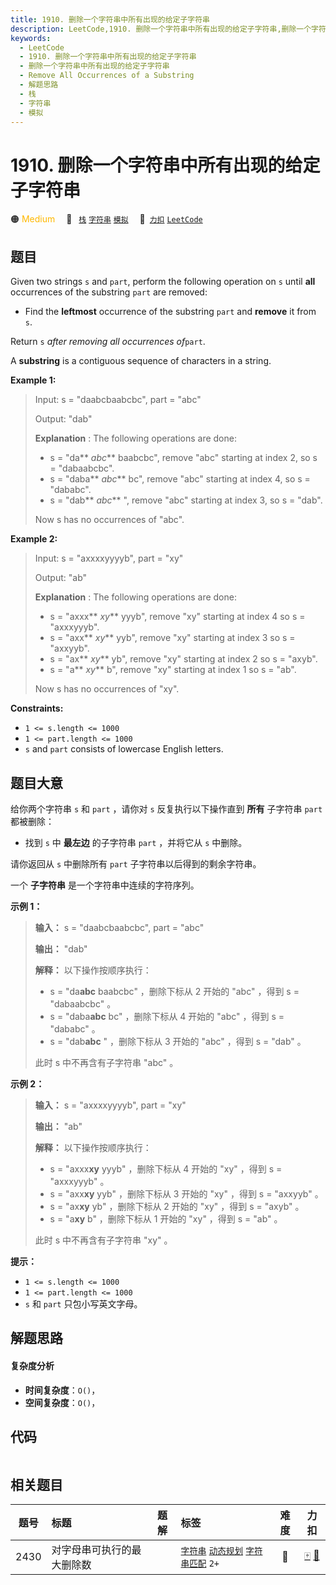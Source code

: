 ```yaml
---
title: 1910. 删除一个字符串中所有出现的给定子字符串
description: LeetCode,1910. 删除一个字符串中所有出现的给定子字符串,删除一个字符串中所有出现的给定子字符串,Remove All Occurrences of a Substring,解题思路,栈,字符串,模拟
keywords:
  - LeetCode
  - 1910. 删除一个字符串中所有出现的给定子字符串
  - 删除一个字符串中所有出现的给定子字符串
  - Remove All Occurrences of a Substring
  - 解题思路
  - 栈
  - 字符串
  - 模拟
---
```


# 1910. 删除一个字符串中所有出现的给定子字符串

🟠 <font color=#ffb800>Medium</font>&emsp; 🔖&ensp; [`栈`](/tag/stack.md) [`字符串`](/tag/string.md) [`模拟`](/tag/simulation.md)&emsp; 🔗&ensp;[`力扣`](https://leetcode.cn/problems/remove-all-occurrences-of-a-substring) [`LeetCode`](https://leetcode.com/problems/remove-all-occurrences-of-a-substring)

## 题目

Given two strings `s` and `part`, perform the following operation on `s` until
**all** occurrences of the substring `part` are removed:

  * Find the **leftmost** occurrence of the substring `part` and **remove** it from `s`.

Return `s` _after removing all occurrences of_`part`.

A **substring** is a contiguous sequence of characters in a string.



**Example 1:**

> Input: s = "daabcbaabcbc", part = "abc"
> 
> Output: "dab"
> 
> **Explanation** : The following operations are done:
> - s = "da** _abc_** baabcbc", remove "abc" starting at index 2, so s = "dabaabcbc".
> - s = "daba** _abc_** bc", remove "abc" starting at index 4, so s = "dababc".
> - s = "dab** _abc_** ", remove "abc" starting at index 3, so s = "dab".
> 
> Now s has no occurrences of "abc".

**Example 2:**

> Input: s = "axxxxyyyyb", part = "xy"
> 
> Output: "ab"
> 
> **Explanation** : The following operations are done:
> - s = "axxx** _xy_** yyyb", remove "xy" starting at index 4 so s = "axxxyyyb".
> - s = "axx** _xy_** yyb", remove "xy" starting at index 3 so s = "axxyyb".
> - s = "ax** _xy_** yb", remove "xy" starting at index 2 so s = "axyb".
> - s = "a** _xy_** b", remove "xy" starting at index 1 so s = "ab".
> 
> Now s has no occurrences of "xy".

**Constraints:**

  * `1 <= s.length <= 1000`
  * `1 <= part.length <= 1000`
  * `s`​​​​​​ and `part` consists of lowercase English letters.


## 题目大意

给你两个字符串 `s` 和 `part` ，请你对 `s` 反复执行以下操作直到 **所有** 子字符串 `part` 都被删除：

  * 找到 `s` 中 **最左边** 的子字符串 `part` ，并将它从 `s` 中删除。

请你返回从 `s` 中删除所有 `part` 子字符串以后得到的剩余字符串。

一个 **子字符串** 是一个字符串中连续的字符序列。

**示例 1：**

> 
> 
> 
> 
> 
> **输入：** s = "daabcbaabcbc", part = "abc"
> 
> **输出：** "dab"
> 
> **解释：** 以下操作按顺序执行：
> - s = "da**abc** baabcbc" ，删除下标从 2 开始的 "abc" ，得到 s = "dabaabcbc" 。
> - s = "daba**abc** bc" ，删除下标从 4 开始的 "abc" ，得到 s = "dababc" 。
> - s = "dab**abc** " ，删除下标从 3 开始的 "abc" ，得到 s = "dab" 。
> 
> 此时 s 中不再含有子字符串 "abc" 。
> 
> 

**示例 2：**

> 
> 
> 
> 
> 
> **输入：** s = "axxxxyyyyb", part = "xy"
> 
> **输出：** "ab"
> 
> **解释：** 以下操作按顺序执行：
> - s = "axxx**xy** yyyb" ，删除下标从 4 开始的 "xy" ，得到 s = "axxxyyyb" 。
> - s = "axx**xy** yyb" ，删除下标从 3 开始的 "xy" ，得到 s = "axxyyb" 。
> - s = "ax**xy** yb" ，删除下标从 2 开始的 "xy" ，得到 s = "axyb" 。
> - s = "a**xy** b" ，删除下标从 1 开始的 "xy" ，得到 s = "ab" 。
> 
> 此时 s 中不再含有子字符串 "xy" 。
> 
> 

**提示：**

  * `1 <= s.length <= 1000`
  * `1 <= part.length <= 1000`
  * `s`​​​​​​ 和 `part` 只包小写英文字母。


## 解题思路

#### 复杂度分析

- **时间复杂度**：`O()`，
- **空间复杂度**：`O()`，

## 代码

```javascript

```

## 相关题目

<!-- prettier-ignore -->
| 题号 | 标题 | 题解 | 标签 | 难度 | 力扣 |
| :------: | :------ | :------: | :------ | :------: | :------: |
| 2430 | 对字母串可执行的最大删除数 |  |  [`字符串`](/tag/string.md) [`动态规划`](/tag/dynamic-programming.md) [`字符串匹配`](/tag/string-matching.md) `2+` | 🔴 | [🀄️](https://leetcode.cn/problems/maximum-deletions-on-a-string) [🔗](https://leetcode.com/problems/maximum-deletions-on-a-string) |